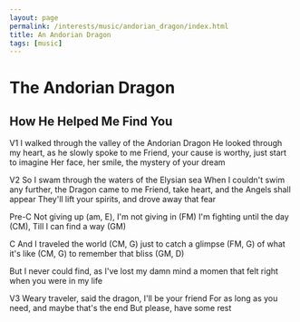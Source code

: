 ```yaml
---
layout: page
permalink: /interests/music/andorian_dragon/index.html
title: An Andorian Dragon
tags: [music]
---
```


# The Andorian Dragon
## How He Helped Me Find You

V1
I walked through the valley of the Andorian Dragon 
He looked through my heart, as he slowly spoke to me 
Friend, your cause is worthy, just start to imagine 
Her face, her smile, the mystery of your dream

V2
So I swam through the waters of the Elysian sea 
When I couldn't swim any further, the Dragon came to me
Friend, take heart, and the Angels shall appear
They'll lift your spirits, and drove away that fear

Pre-C
Not giving up (am, E), I'm not giving in (FM)
I'm fighting until the day (CM), Till I can find a way (GM)

C
And I traveled the world (CM, G)
just to catch a glimpse (FM, G)
of what it's like (CM, G)
to remember that bliss (GM, D)

But I never could find,
as I've lost my damn mind
a momen that felt right
when you were in my life

V3
Weary traveler, said the dragon, I'll be your friend
For as long as you need, and maybe that's the end
But please, have some rest
